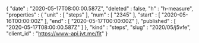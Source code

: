 {
  "date" : "2020-05-17T08:00:00.587Z",
  "deleted" : false,
  "h" : "h-measure",
  "properties" : {
    "unit" : [ "steps" ],
    "num" : [ "2345" ],
    "start" : [ "2020-05-16T00:00:00Z" ],
    "end" : [ "2020-05-17T00:00:00Z" ],
    "published" : [ "2020-05-17T08:00:00.587Z" ]
  },
  "kind" : "steps",
  "slug" : "2020/05/j5vfe",
  "client_id" : "https://www-api.jvt.me/fit"
}
